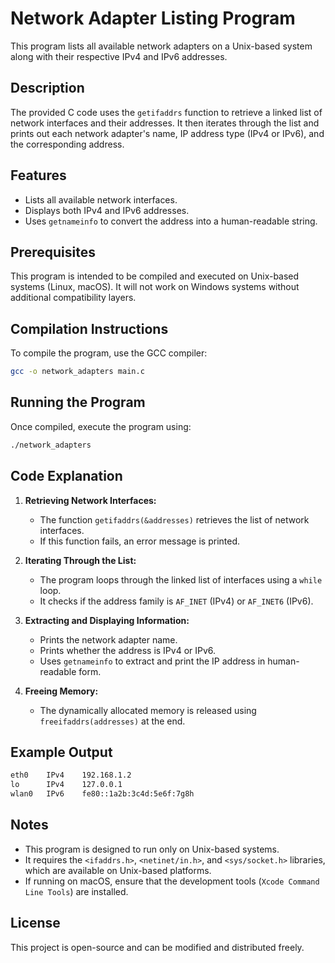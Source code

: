# Network Adapter Listing Program

This program lists all available network adapters on a Unix-based system along with their respective IPv4 and IPv6 addresses.

## Description

The provided C code uses the `getifaddrs` function to retrieve a linked list of network interfaces and their addresses. It then iterates through the list and prints out each network adapter's name, IP address type (IPv4 or IPv6), and the corresponding address.

## Features
- Lists all available network interfaces.
- Displays both IPv4 and IPv6 addresses.
- Uses `getnameinfo` to convert the address into a human-readable string.

## Prerequisites
This program is intended to be compiled and executed on Unix-based systems (Linux, macOS). It will not work on Windows systems without additional compatibility layers.

## Compilation Instructions
To compile the program, use the GCC compiler:

```sh
gcc -o network_adapters main.c
```

## Running the Program
Once compiled, execute the program using:

```sh
./network_adapters
```

## Code Explanation

1. **Retrieving Network Interfaces:**
   - The function `getifaddrs(&addresses)` retrieves the list of network interfaces.
   - If this function fails, an error message is printed.

2. **Iterating Through the List:**
   - The program loops through the linked list of interfaces using a `while` loop.
   - It checks if the address family is `AF_INET` (IPv4) or `AF_INET6` (IPv6).

3. **Extracting and Displaying Information:**
   - Prints the network adapter name.
   - Prints whether the address is IPv4 or IPv6.
   - Uses `getnameinfo` to extract and print the IP address in human-readable form.

4. **Freeing Memory:**
   - The dynamically allocated memory is released using `freeifaddrs(addresses)` at the end.

## Example Output
```sh
eth0    IPv4    192.168.1.2
lo      IPv4    127.0.0.1
wlan0   IPv6    fe80::1a2b:3c4d:5e6f:7g8h
```

## Notes
- This program is designed to run only on Unix-based systems.
- It requires the `<ifaddrs.h>`, `<netinet/in.h>`, and `<sys/socket.h>` libraries, which are available on Unix-based platforms.
- If running on macOS, ensure that the development tools (`Xcode Command Line Tools`) are installed.

## License
This project is open-source and can be modified and distributed freely.

